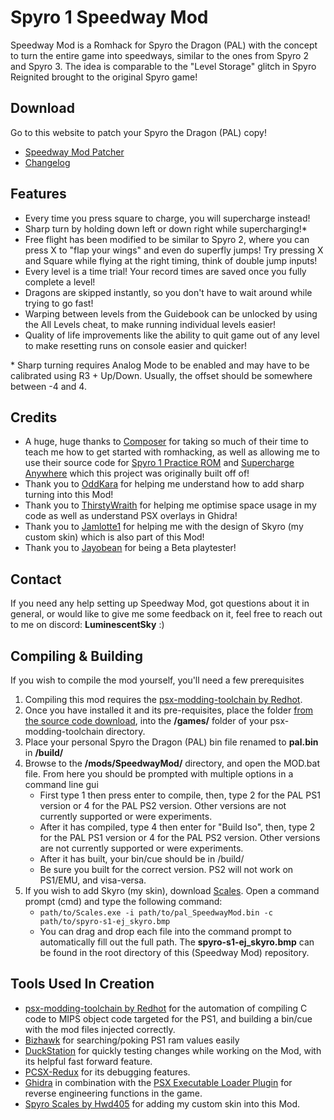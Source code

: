 

# Spyro 1 Speedway Mod
Speedway Mod is a Romhack for Spyro the Dragon (PAL) with the concept to turn the entire game into speedways, similar to the ones from Spyro 2 and Spyro 3. The idea is comparable to the "Level Storage" glitch in Spyro Reignited brought to the original Spyro game!

## Download
Go to this website to patch your Spyro the Dragon (PAL) copy!
- [Speedway Mod Patcher](https://luminescentsky.github.io/SpeedwayMod/)
- [Changelog](https://luminescentsky.github.io/SpeedwayMod/changelog)

## Features
 - Every time you press square to charge, you will supercharge instead!
 - Sharp turn by holding down left or down right while supercharging!*
 - Free flight has been modified to be similar to Spyro 2, where you can press X to "flap your wings" and even do superfly jumps! Try pressing X and Square while flying at the right timing, think of double jump inputs!
 - Every level is a time trial! Your record times are saved once you fully complete a level!
 - Dragons are skipped instantly, so you don't have to wait around while trying to go fast!
 - Warping between levels from the Guidebook can be unlocked by using the All Levels cheat, to make running individual levels easier!
 - Quality of life improvements like the ability to quit game out of any level to make resetting runs on console easier and quicker!

\* Sharp turning requires Analog Mode to be enabled and may have to be calibrated using R3 + Up/Down. Usually, the offset should be somewhere between -4 and 4.

## Credits

- A huge, huge thanks to [Composer](https://github.com/C0mposer/) for taking so much of their time to teach me how to get started with romhacking, as well as allowing me to use their source code for [Spyro 1 Practice ROM](https://github.com/C0mposer/Spyro-1-Practice-Rom/) and [Supercharge Anywhere](https://github.com/C0mposer/Spyro-1-Supercharge-Anywhere) which this project was originally built off of!
- Thank you to [OddKara](https://github.com/OddKara) for helping me understand how to add sharp turning into this Mod!
- Thank you to [ThirstyWraith](https://decomp.me/u/ThirstyWraith) for helping me optimise space usage in my code as well as understand PSX overlays in Ghidra!
- Thank you to [Jamlotte1](https://www.twitch.tv/jamlotte1) for helping me with the design of Skyro (my custom skin) which is also part of this Mod!
- Thank you to [Jayobean](https://www.twitch.tv/jayobean) for being a Beta playtester!

## Contact

If you need any help setting up Speedway Mod, got questions about it in general, or would like to give me some feedback on it, feel free to reach out to me on discord: **LuminescentSky** :)

## Compiling & Building
If you wish to compile the mod yourself, you'll need a few prerequisites
1. Compiling this mod requires the [psx-modding-toolchain by Redhot](https://github.com/mateusfavarin/psx-modding-toolchain). 
2. Once you have installed it and its pre-requisites, place the folder [from the source code download](https://github.com/C0mposer/Spyro-1-Practice-Codes/archive/refs/heads/master.zip), into the **/games/** folder of your psx-modding-toolchain directory.
3. Place your personal Spyro the Dragon (PAL) bin file renamed to **pal.bin** in **/build/**
4. Browse to the **/mods/SpeedwayMod/** directory, and open the MOD.bat file. From here you should be prompted with multiple options in a command line gui	
	- First type 1 then press enter to compile, then, type 2 for the PAL PS1 version or 4 for the PAL PS2 version. Other versions are not currently supported or were experiments.
	- After it has compiled, type 4 then enter for "Build Iso", then, type 2 for the PAL PS1 version or 4 for the PAL PS2 version. Other versions are not currently supported or were experiments.
	- After it has built, your bin/cue should be in /build/
	- Be sure you built for the correct version. PS2 will not work on PS1/EMU, and visa-versa.
5. If you wish to add Skyro (my skin), download [Scales](https://github.com/Hwd405/SCALES/releases/tag/v1.0.0). Open a command prompt (cmd) and type the following command:
	- ```path/to/Scales.exe -i path/to/pal_SpeedwayMod.bin -c path/to/spyro-s1-ej_skyro.bmp```
	- You can drag and drop each file into the command prompt to automatically fill out the full path. The **spyro-s1-ej_skyro.bmp** can be found in the root directory of this (Speedway Mod) repository.

## Tools Used In Creation

 - [psx-modding-toolchain by Redhot](https://github.com/mateusfavarin/psx-modding-toolchain) for the automation of compiling C code to MIPS object code targeted for the PS1, and building a bin/cue with the mod files injected correctly.
 - [Bizhawk](https://github.com/TASEmulators/BizHawk) for searching/poking PS1 ram values easily
 - [DuckStation](https://duckstation.org/) for quickly testing changes while working on the Mod, with its helpful fast forward feature.
 - [PCSX-Redux](https://github.com/grumpycoders/pcsx-redux/) for its debugging features.
 - [Ghidra](https://github.com/NationalSecurityAgency/ghidra) in combination with the [PSX Executable Loader Plugin](https://github.com/lab313ru/ghidra_psx_ldr) for reverse engineering functions in the game.
 - [Spyro Scales by Hwd405](https://github.com/Hwd405/SCALES/) for adding my custom skin into this Mod.
